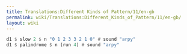 ```yaml
---
title: Translations:Different Kinds of Pattern/11/en-gb
permalink: wiki/Translations:Different_Kinds_of_Pattern/11/en-gb/
layout: wiki
---
```


``` Haskell
d1 $ slow 2 $ n "0 1 2 3 3 2 1 0" # sound "arpy"
d1 $ palindrome $ n (run 4) # sound "arpy"
```
